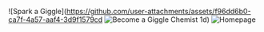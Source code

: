 
![Spark a Giggle](https://github.com/user-attachments/assets/f96dd6b0-ca7f-4a57-aaf4-3d9f1579cd
![Become a Giggle Chemist](https://github.com/user-attachments/assets/71839c56-0bde-4fc3-891a-ce492418f86b)
1d)
![Homepage](https://github.com/user-attachments/assets/f5500d74-c0d4-47a9-917e-a60118fb81af)
